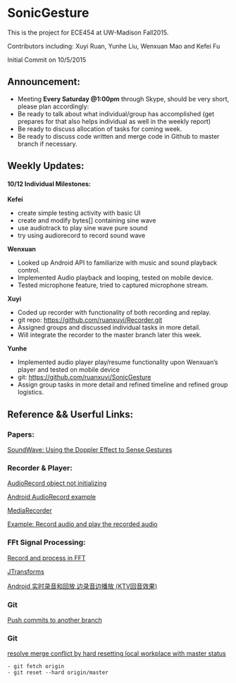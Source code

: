 # SonicGesture
This is the project for ECE454 at UW-Madison Fall2015.

Contributors including:
Xuyi Ruan, Yunhe Liu, Wenxuan Mao and Kefei Fu

Initial Commit on 10/5/2015

## Announcement: 

- Meeting **Every Saturday @1:00pm** through Skype, should be very short, please plan accordingly: 
- Be ready to talk about what individual/group has accomplished (get prepares for that also helps individual as well in the weekly report)
- Be ready to discuss allocation of tasks for coming week. 
- Be ready to discuss code written and merge code in Github to master branch if necessary. 


## Weekly Updates: 

#### 10/12 Individual Milestones: 

**Kefei**
- create simple testing activity with basic UI  
- create and modify bytes[] containing sine wave   
- use audiotrack to play sine wave pure sound  
- try using audiorecord to record sound wave  

**Wenxuan**
- Looked up Android API to familiarize with music and sound playback control.
- Implemented Audio playback and looping, tested on mobile device.
- Tested microphone feature, tried to captured microphone stream.
	
**Xuyi** 
- Coded up recorder with functionality of both recording and replay.
- git repo: https://github.com/ruanxuyi/Recorder.git
- Assigned groups and discussed individual tasks in more detail. 
- Will integrate the recorder to the master branch later this week.
 
**Yunhe**
- Implemented audio player play/resume functionality upon Wenxuan’s player and tested on mobile device
- git: <https://github.com/ruanxuyi/SonicGesture>
- Assign group tasks in more detail and refined timeline and refined group logistics.



## Reference && Userful Links: 

### Papers: 

[SoundWave: Using the Doppler Effect to Sense Gestures](http://research.microsoft.com/en-us/um/redmond/groups/cue/publications/guptasoundwavechi2012.pdf)

### Recorder & Player:

[AudioRecord object not initializing](http://stackoverflow.com/questions/4843739/audiorecord-object-not-initializing)

[Android AudioRecord example](http://stackoverflow.com/questions/8499042/android-audiorecord-example)

[MediaRecorder](http://developer.android.com/reference/android/media/MediaRecorder.html)

[Example: Record audio and play the recorded audio](http://developer.android.com/guide/topics/media/audio-capture.html) 

### FFt Signal Processing: 


[Record and process in FFT](http://stackoverflow.com/questions/16982623/android-app-to-record-sound-in-real-time-and-identify-frequency)

[JTransforms](https://sites.google.com/site/piotrwendykier/software/jtransforms)

[Android 实时录音和回放,边录音边播放 (KTV回音效果)](http://www.cnblogs.com/mythou/p/3241925.html)

### Git

[Push commits to another branch](http://stackoverflow.com/questions/13897717/push-commits-to-another-branch)

### Git
[resolve merge conflict by hard resetting local workplace with master status](http://stackoverflow.com/questions/15127078/git-pull-is-not-possible-unmerged-files)
```
- git fetch origin
- git reset --hard origin/master
```
